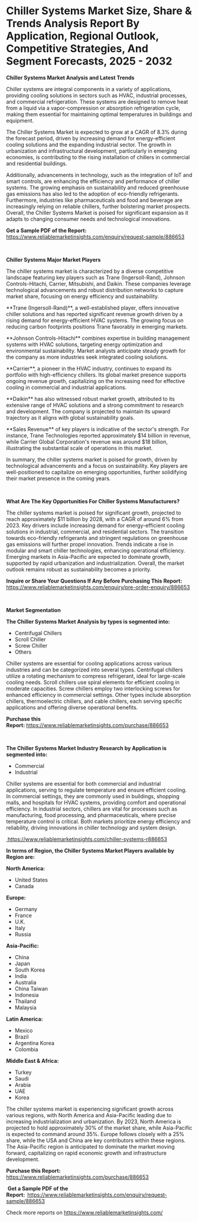<p><h1>Chiller Systems Market Size, Share & Trends Analysis Report By Application, Regional Outlook, Competitive Strategies, And Segment Forecasts, 2025 - 2032</h1></p><p><strong>Chiller Systems Market Analysis and Latest Trends</strong></p>
<p><p>Chiller systems are integral components in a variety of applications, providing cooling solutions in sectors such as HVAC, industrial processes, and commercial refrigeration. These systems are designed to remove heat from a liquid via a vapor-compression or absorption refrigeration cycle, making them essential for maintaining optimal temperatures in buildings and equipment.</p><p>The Chiller Systems Market is expected to grow at a CAGR of 8.3% during the forecast period, driven by increasing demand for energy-efficient cooling solutions and the expanding industrial sector. The growth in urbanization and infrastructural development, particularly in emerging economies, is contributing to the rising installation of chillers in commercial and residential buildings.</p><p>Additionally, advancements in technology, such as the integration of IoT and smart controls, are enhancing the efficiency and performance of chiller systems. The growing emphasis on sustainability and reduced greenhouse gas emissions has also led to the adoption of eco-friendly refrigerants. Furthermore, industries like pharmaceuticals and food and beverage are increasingly relying on reliable chillers, further bolstering market prospects. Overall, the Chiller Systems Market is poised for significant expansion as it adapts to changing consumer needs and technological innovations.</p></p>
<p><strong>Get a Sample PDF of the Report:&nbsp;</strong> <a href="https://www.reliablemarketinsights.com/enquiry/request-sample/886653?utm_campaign=2744&utm_medium=2&utm_source=Github&utm_content=ia&utm_term=28022025&utm_id=chiller-systems">https://www.reliablemarketinsights.com/enquiry/request-sample/886653</a></p>
<p>&nbsp;</p>
<p><strong>Chiller Systems Major Market Players</strong></p>
<p><p>The chiller systems market is characterized by a diverse competitive landscape featuring key players such as Trane (Ingersoll-Rand), Johnson Controls-Hitachi, Carrier, Mitsubishi, and Daikin. These companies leverage technological advancements and robust distribution networks to capture market share, focusing on energy efficiency and sustainability.</p><p>**Trane (Ingersoll-Rand)**, a well-established player, offers innovative chiller solutions and has reported significant revenue growth driven by a rising demand for energy-efficient HVAC systems. The growing focus on reducing carbon footprints positions Trane favorably in emerging markets.</p><p>**Johnson Controls-Hitachi** combines expertise in building management systems with HVAC solutions, targeting energy optimization and environmental sustainability. Market analysts anticipate steady growth for the company as more industries seek integrated cooling solutions.</p><p>**Carrier**, a pioneer in the HVAC industry, continues to expand its portfolio with high-efficiency chillers. Its global market presence supports ongoing revenue growth, capitalizing on the increasing need for effective cooling in commercial and industrial applications.</p><p>**Daikin** has also witnessed robust market growth, attributed to its extensive range of HVAC solutions and a strong commitment to research and development. The company is projected to maintain its upward trajectory as it aligns with global sustainability goals.</p><p>**Sales Revenue** of key players is indicative of the sector's strength. For instance, Trane Technologies reported approximately $14 billion in revenue, while Carrier Global Corporation's revenue was around $18 billion, illustrating the substantial scale of operations in this market.</p><p>In summary, the chiller systems market is poised for growth, driven by technological advancements and a focus on sustainability. Key players are well-positioned to capitalize on emerging opportunities, further solidifying their market presence in the coming years.</p></p>
<p>&nbsp;</p>
<p><strong>What Are The Key Opportunities For Chiller Systems Manufacturers?</strong></p>
<p><p>The chiller systems market is poised for significant growth, projected to reach approximately $11 billion by 2028, with a CAGR of around 6% from 2023. Key drivers include increasing demand for energy-efficient cooling solutions in industrial, commercial, and residential sectors. The transition towards eco-friendly refrigerants and stringent regulations on greenhouse gas emissions will further propel innovation. Trends indicate a rise in modular and smart chiller technologies, enhancing operational efficiency. Emerging markets in Asia-Pacific are expected to dominate growth, supported by rapid urbanization and industrialization. Overall, the market outlook remains robust as sustainability becomes a priority.</p></p>
<p><strong>Inquire or Share Your Questions If Any Before Purchasing This Report:</strong> <a href="https://www.reliablemarketinsights.com/enquiry/pre-order-enquiry/886653?utm_campaign=2744&utm_medium=2&utm_source=Github&utm_content=ia&utm_term=28022025&utm_id=chiller-systems">https://www.reliablemarketinsights.com/enquiry/pre-order-enquiry/886653</a></p>
<p>&nbsp;</p>
<p><strong>Market Segmentation</strong></p>
<p><strong>The Chiller Systems Market Analysis by types is segmented into:</strong></p>
<p><ul><li>Centrifugal Chillers</li><li>Scroll Chiller</li><li>Screw Chiller</li><li>Others</li></ul></p>
<p><p>Chiller systems are essential for cooling applications across various industries and can be categorized into several types. Centrifugal chillers utilize a rotating mechanism to compress refrigerant, ideal for large-scale cooling needs. Scroll chillers use spiral elements for efficient cooling in moderate capacities. Screw chillers employ two interlocking screws for enhanced efficiency in commercial settings. Other types include absorption chillers, thermoelectric chillers, and cable chillers, each serving specific applications and offering diverse operational benefits.</p></p>
<p><strong>Purchase this Report:&nbsp;</strong><a href="https://www.reliablemarketinsights.com/purchase/886653?utm_campaign=2744&utm_medium=2&utm_source=Github&utm_content=ia&utm_term=28022025&utm_id=chiller-systems">https://www.reliablemarketinsights.com/purchase/886653</a></p>
<p>&nbsp;</p>
<p><strong>The Chiller Systems Market Industry Research by Application is segmented into:</strong></p>
<p><ul><li>Commercial</li><li>Industrial</li></ul></p>
<p><p>Chiller systems are essential for both commercial and industrial applications, serving to regulate temperature and ensure efficient cooling. In commercial settings, they are commonly used in buildings, shopping malls, and hospitals for HVAC systems, providing comfort and operational efficiency. In industrial sectors, chillers are vital for processes such as manufacturing, food processing, and pharmaceuticals, where precise temperature control is critical. Both markets prioritize energy efficiency and reliability, driving innovations in chiller technology and system design.</p></p>
<p><a href="https://www.reliablemarketinsights.com/chiller-systems-r886653?utm_campaign=2744&utm_medium=2&utm_source=Github&utm_content=ia&utm_term=28022025&utm_id=chiller-systems">&nbsp;https://www.reliablemarketinsights.com/chiller-systems-r886653</a></p>
<p><strong>In terms of Region, the Chiller Systems Market Players available by Region are:</strong></p>
<p>
    <p> <strong> North America: </strong>
        <ul>
            <li>United States</li>
            <li>Canada</li>
        </ul>
        </p> 
    <p> <strong> Europe: </strong>
        <ul>
            <li>Germany</li>
            <li>France</li>
            <li>U.K.</li>
            <li>Italy</li>
            <li>Russia</li>
        </ul>
        </p> 
    <p> <strong> Asia-Pacific: </strong>
        <ul>
            <li>China</li>
            <li>Japan</li>
            <li>South Korea</li>
            <li>India</li>
            <li>Australia</li>
            <li>China Taiwan</li>
            <li>Indonesia</li>
            <li>Thailand</li>
            <li>Malaysia</li>
        </ul>
        </p> 
    <p> <strong> Latin America: </strong>
        <ul>
            <li>Mexico</li>
            <li>Brazil</li>
            <li>Argentina Korea</li>
            <li>Colombia</li>
        </ul>
        </p> 
    <p> <strong> Middle East & Africa: </strong>
        <ul>
            <li>Turkey</li>
            <li>Saudi</li>
            <li>Arabia</li>
            <li>UAE</li>
            <li>Korea</li>
        </ul>
    </p>
    </p>
<p><p>The chiller systems market is experiencing significant growth across various regions, with North America and Asia-Pacific leading due to increasing industrialization and urbanization. By 2023, North America is projected to hold approximately 30% of the market share, while Asia-Pacific is expected to command around 35%. Europe follows closely with a 25% share, while the USA and China are key contributors within these regions. The Asia-Pacific region is anticipated to dominate the market moving forward, capitalizing on rapid economic growth and infrastructure development.</p></p>
<p><strong>Purchase this Report: </strong><a href="https://www.reliablemarketinsights.com/purchase/886653?utm_campaign=2744&utm_medium=2&utm_source=Github&utm_content=ia&utm_term=28022025&utm_id=chiller-systems">https://www.reliablemarketinsights.com/purchase/886653</a></p>
<p>&nbsp;<strong>Get a Sample PDF of the Report:&nbsp;&nbsp;</strong><a href="https://www.reliablemarketinsights.com/enquiry/request-sample/886653?utm_campaign=2744&utm_medium=2&utm_source=Github&utm_content=ia&utm_term=28022025&utm_id=chiller-systems">https://www.reliablemarketinsights.com/enquiry/request-sample/886653</a></p>
<p><strong></strong></p>
<p>Check more reports on <a href="https://www.reliablemarketinsights.com/?utm_campaign=2744&utm_medium=2&utm_source=Github&utm_content=ia&utm_term=28022025&utm_id=chiller-systems">https://www.reliablemarketinsights.com/</a></p>